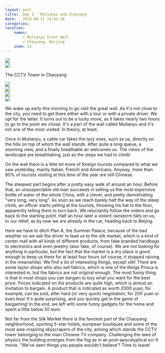 ```yaml
---
layout: post
title:  Day 2 - Mutianyu and Chaoyang
date:   2018-08-11 23:42:34
categories: 
location:
    names:
        - Mutianyu Great Wall
        - Chaoyang, Beijing
    zoom: 11
---
```



<div class="post-image">
    <img src="https://s3.eu-west-3.amazonaws.com/com.simonecivetta.centralasia2018/1534110117.28812-0.jpeg" />
    
</div>

<div class="post-image">
    <img src="https://s3.eu-west-3.amazonaws.com/com.simonecivetta.centralasia2018/1534110117.28812-1.jpeg" />
    <p class="post-image-caption">The CCTV Tower in Chaoyang</p>
</div>

<div class="post-image">
    <img src="https://s3.eu-west-3.amazonaws.com/com.simonecivetta.centralasia2018/1534110117.28812-2.jpeg" />
    
</div>

<div class="post-image">
    <img src="https://s3.eu-west-3.amazonaws.com/com.simonecivetta.centralasia2018/1534110117.28812-3.jpeg" />
    
</div>

<div class="post-image">
    <img src="https://s3.eu-west-3.amazonaws.com/com.simonecivetta.centralasia2018/1534110117.28812-4.jpeg" />
    
</div>

<div class="post-image">
    <img src="https://s3.eu-west-3.amazonaws.com/com.simonecivetta.centralasia2018/1534110117.28812-5.jpeg" />
    
</div>

We wake up early this morning to go visit the great wall. As it's not close to the city, you need to get there either with a tour or with a private driver. We opt for the latter. It turns out to be a lucky move, as it takes nearly two hours to go to the point we chose. It's a part of the wall called Mutianyu and it's not one of the most visited. In theory, at least.

Once in Mutianyu, a cable car takes the lazy ones, such as us, directly on the hills on top of which the wall stands. After quite a long queue, a stunning view, and a finally breathable air welcomes us. The views of the landscape are breathtaking, just as the steps we had to climb! 

On the wall there is a little bit more of foreign tourists compared to what we saw yesterday, mainly Italian, French and Americans. Anyway, more than 80% of tourists visiting at this time of the year are still Chinese.

The steepest part begins after a pretty easy walk of around an hour. Before that, an unsuspectable old man succeeds in selling us the most expensive bottle of water of the whole China, with a clever, and pretty demotivating "very long, very long". As soon as we reach barely half the way of the steep climb, an officer starts yelling at the tourists, throwing his hat to the floor, apparently telling them to turn back. We reluctantly follow the orders and go back to the starting point. Half an hour later a violent rainstorm falls on us, to our relief, as by now we are already in the car, heading back to Beijing.


Here we have to ditch Plan A, the Summer Palace, because of the bad weather so we ask the driver to lead us to the silk market, which is a kind of center mall with all kinds of different products, from fake branded handbags to electronics and even jewelry (also fake, of course). We are not looking for anything in particular, but the fact that the market is a dry place is good enough to keep us there for at least four hours (of course, it stopped raining in the meanwhile). We find a lot of interesting things, except silk! There are some taylor shops who also sell fabrics, which is one of the things Prisca is interested in, but the fabrics are not original enough. The most funny thing is that in most shops you can bargain to buy what you want for the best price. Prices indicated on the products are quite high, which is almost an invitation to bargain. A product that is indicated as worth 2000 yuan, for example, can be sold, after hard (or very quick) negotiation, for 200 yuan or even less! It's quite surprising, and you quickly get in the game of bargaining! In the end, we left with some funny gadgets for the home and spent a little below 50 euro. 

Not far from the Silk Market there is the fanciest part of the Chaoyang neighborhood, sporting 5-star hotels, european boutiques and some of the most awe-inspiring skyscrapers of the city, among which stands the CCTV tower belonging to the main Chinese TV company. Challenging the laws of physics the building emerges from the fog as in an post-apocalyptical sci-fi movie. "We've seen things you people wouldn't believe"!
Time to leave! 
